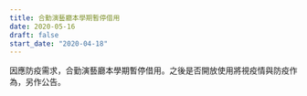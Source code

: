 ```yaml
---
title: 合勤演藝廳本學期暫停借用
date: 2020-05-16
draft: false
start_date: "2020-04-18"
---
```


因應防疫需求，合勤演藝廳本學期暫停借用。之後是否開放使用將視疫情與防疫作為，另作公告。